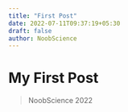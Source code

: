 ```yaml
---
title: "First Post"
date: 2022-07-11T09:37:19+05:30
draft: false
author: NoobScience
---
```


# My First Post

> NoobScience 2022
